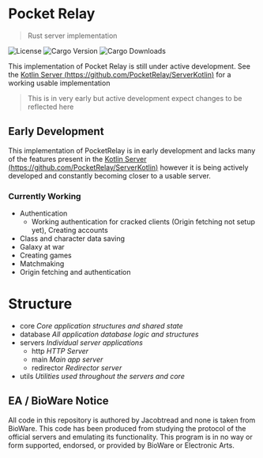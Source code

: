 # Pocket Relay 

> Rust server implementation

![License](https://img.shields.io/github/license/PocketRelay/ServerRust?style=for-the-badge)
![Cargo Version](https://img.shields.io/crates/v/pocket-relay?style=for-the-badge)
![Cargo Downloads](https://img.shields.io/crates/d/pocket-relay?style=for-the-badge)


This implementation of Pocket Relay is still under active development. See the [Kotlin Server (https://github.com/PocketRelay/ServerKotlin)](https://github.com/PocketRelay/ServerKotlin)
for a working usable implementation

> This is in very early but active development expect changes to be reflected here

## Early Development
This implementation of PocketRelay is in early development and lacks many of the
features present in the [Kotlin Server (https://github.com/PocketRelay/ServerKotlin)](https://github.com/PocketRelay/ServerKotlin) however it is being actively developed and constantly becoming closer to a usable server.

### Currently Working
- Authentication
  - Working authentication for cracked clients (Origin fetching not setup yet), Creating accounts
- Class and character data saving
- Galaxy at war
- Creating games
- Matchmaking 
- Origin fetching and authentication
  
# Structure
- core *Core application structures and shared state*
- database *All application database logic and structures*
- servers *Individual server applications*
  - http *HTTP Server*
  - main *Main app server*
  - redirector *Redirector server*
- utils *Utilities used throughout the servers and core*


## EA / BioWare Notice
All code in this repository is authored by Jacobtread and none is taken from BioWare. This code has been 
produced from studying the protocol of the official servers and emulating its functionality. This program is in no way or form supported, endorsed, or provided by BioWare or Electronic Arts.